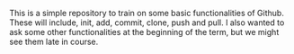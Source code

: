 This is a simple repository to train on some basic functionalities of Github.
These will include, init, add, commit, clone, push and pull.
I also wanted to ask some other functionalities at the beginning of the term, but we might see them late in course.
